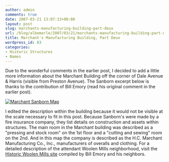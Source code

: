 ```yaml
---
author: admin
comments: true
date: 2007-03-21 13:07:13+00:00
layout: post
slug: marchants-manufacturing-building-part-deux
url: /blog/albemarle/2007/03/21/marchants-manufacturing-building-part-deux/
title: Marchant's Manufacturing Building, Part Deux
wordpress_id: 83
categories:
- Historic Structures
- Names
---
```


Due to the wonderful comments in the earlier post, I decided to add a little more information about the Marchant Building off the corner of Dale Avenue & Harris (visible from Preston Avenue). The Sanborn excerpt below is thanks to the contribution of Bill Emory (read his original comment in the earlier post).




[![Marchant Sanborn Map](http://www.locohistory.org/blog/wp-content/uploads/2007/03/marchantsanborn.jpg)](http://www.locohistory.org/blog/?attachment_id=84)  

I edited the description within the building because it would not be visible at the scale necessary to fit in this post. Because Sanborn's were made by a fire insurance company, they list details on construction and assets within structures. The main room in the Marchant building was described as a "pressing and stock room" on the 1st floor and a "cutting and sewing" room on the 2nd. And in this map the company is described as the H.C. Marchant Manufacturing Co., Inc., manufacturers of overalls and clothing. For a detailed description of the attendant Woolen Mills neighborhood, visit the [Historic Woolen Mills site](http://www.historicwoolenmills.org/) compiled by Bill Emory and his neighbors.



